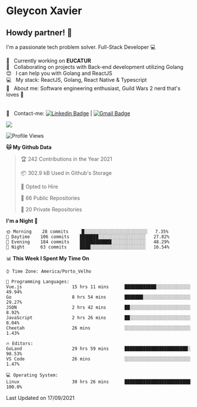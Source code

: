 # Gleycon Xavier

## Howdy partner! 👋

I'm a passionate tech problem solver.
Full-Stack Developer :computer:

 :rocket:  &nbsp; Currently working on **EUCATUR**
 <br/> :purple_heart: &nbsp; Collaborating on projects with Back-end development utilizing Golang
 <br/> :blush: &nbsp; I can help you with Golang and ReactJS
 <br/> :computer: &nbsp; My stack: ReactJS, Golang, React Native & Typescript
 <br/> 💬  &nbsp; About me: Software engineering enthusiast, Guild Wars 2 nerd that's loves :apple:
 <br/>
 <br/>
 <br/> :email: &nbsp; Contact-me: [![Linkedin Badge](https://img.shields.io/badge/-GleyconXavier-blue?style=flat-square&logo=Linkedin&logoColor=white&link=https://www.linkedin.com/in/gleyconxavier/)](https://www.linkedin.com/in/gleyconxavier/) 
| 
[![Gmail Badge](https://img.shields.io/badge/-gleyconxcarlos@gmail.com-c14438?style=flat-square&logo=Gmail&logoColor=white&link=mailto:gleyconxcarlos@gmail.com)](mailto:gleyconxcarlos@gmail.com)

![](https://komarev.com/ghpvc/?username=gleyconxavier)

<!--START_SECTION:waka-->
![Profile Views](http://img.shields.io/badge/Profile%20Views-0-blue)

**🐱 My Github Data** 

> 🏆 242 Contributions in the Year 2021
 > 
> 📦 302.9 kB Used in Github's Storage 
 > 
> 💼 Opted to Hire
 > 
> 📜 66 Public Repositories 
 > 
> 🔑 20 Private Repositories  
 > 
**I'm a Night 🦉** 

```text
🌞 Morning    28 commits     █░░░░░░░░░░░░░░░░░░░░░░░░   7.35% 
🌆 Daytime    106 commits    ███████░░░░░░░░░░░░░░░░░░   27.82% 
🌃 Evening    184 commits    ████████████░░░░░░░░░░░░░   48.29% 
🌙 Night      63 commits     ████░░░░░░░░░░░░░░░░░░░░░   16.54%

```


📊 **This Week I Spent My Time On** 

```text
⌚︎ Time Zone: America/Porto_Velho

💬 Programming Languages: 
Vue.js                   15 hrs 11 mins      ████████████░░░░░░░░░░░░░   49.94% 
Go                       8 hrs 54 mins       ███████░░░░░░░░░░░░░░░░░░   29.27% 
JSON                     2 hrs 42 mins       ██░░░░░░░░░░░░░░░░░░░░░░░   8.92% 
JavaScript               2 hrs 26 mins       ██░░░░░░░░░░░░░░░░░░░░░░░   8.04% 
Cheetah                  26 mins             ░░░░░░░░░░░░░░░░░░░░░░░░░   1.43%

🔥 Editors: 
GoLand                   29 hrs 59 mins      ████████████████████████░   98.53% 
VS Code                  26 mins             ░░░░░░░░░░░░░░░░░░░░░░░░░   1.47%

💻 Operating System: 
Linux                    30 hrs 26 mins      █████████████████████████   100.0%

```


 Last Updated on 17/09/2021
<!--END_SECTION:waka-->
